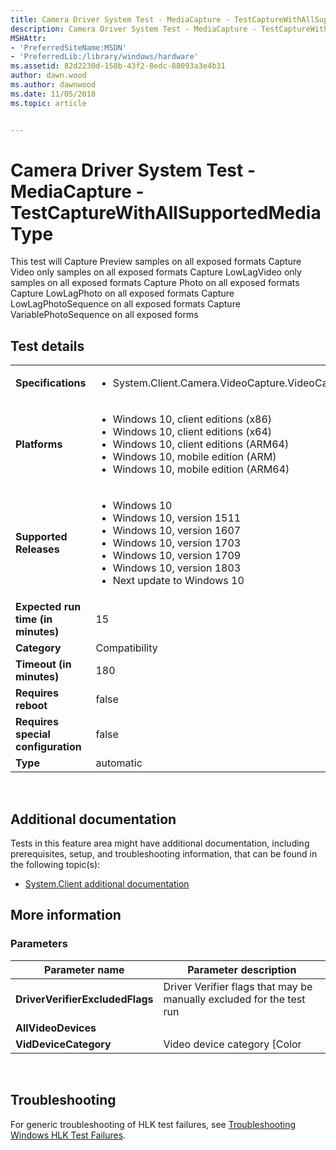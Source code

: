 ```yaml
---
title: Camera Driver System Test - MediaCapture - TestCaptureWithAllSupportedMediaType
description: Camera Driver System Test - MediaCapture - TestCaptureWithAllSupportedMediaType
MSHAttr:
- 'PreferredSiteName:MSDN'
- 'PreferredLib:/library/windows/hardware'
ms.assetid: 82d2230d-158b-43f2-8edc-88093a3e4b31
author: dawn.wood
ms.author: dawnwood
ms.date: 11/05/2018
ms.topic: article


---
```


# <span id="p_hlk_test.d1dfa9c0-1258-4ba5-959a-dcf0cf807021"></span>Camera Driver System Test - MediaCapture - TestCaptureWithAllSupportedMediaType


This test will Capture Preview samples on all exposed formats Capture Video only samples on all exposed formats Capture LowLagVideo only samples on all exposed formats Capture Photo on all exposed formats Capture LowLagPhoto on all exposed formats Capture LowLagPhotoSequence on all exposed formats Capture VariablePhotoSequence on all exposed forms

## Test details
|||
|---|---|
| **Specifications**  | <ul><li>System.Client.Camera.VideoCapture.VideoCapture</li></ul> |  
| **Platforms**   | <ul><li>Windows 10, client editions (x86)</li><li>Windows 10, client editions (x64)</li><li>Windows 10, client editions (ARM64)</li><li>Windows 10, mobile edition (ARM)</li><li>Windows 10, mobile edition (ARM64)</li></ul> |
| **Supported Releases** | <ul><li>Windows 10</li><li>Windows 10, version 1511</li><li>Windows 10, version 1607</li><li>Windows 10, version 1703</li><li>Windows 10, version 1709</li><li>Windows 10, version 1803</li><li>Next update to Windows 10</li></ul> |
|**Expected run time (in minutes)**| 15 |
|**Category**| Compatibility |
|**Timeout (in minutes)**| 180 |
|**Requires reboot**| false |
|**Requires special configuration**| false |
|**Type**| automatic |

 

## <span id="Additional_documentation"></span><span id="additional_documentation"></span><span id="ADDITIONAL_DOCUMENTATION"></span>Additional documentation


Tests in this feature area might have additional documentation, including prerequisites, setup, and troubleshooting information, that can be found in the following topic(s):

-   [System.Client additional documentation](system-client-additional-documentation.md)

## <span id="More_information"></span><span id="more_information"></span><span id="MORE_INFORMATION"></span>More information


### <span id="Parameters"></span><span id="parameters"></span><span id="PARAMETERS"></span>Parameters

| Parameter name                  | Parameter description                                                |
|---------------------------------|----------------------------------------------------------------------|
| **DriverVerifierExcludedFlags** | Driver Verifier flags that may be manually excluded for the test run |
| **AllVideoDevices**             |                                                                      |
| **VidDeviceCategory**           | Video device category \[Color | Perception | All\]                   |

 

## <span id="Troubleshooting"></span><span id="troubleshooting"></span><span id="TROUBLESHOOTING"></span>Troubleshooting


For generic troubleshooting of HLK test failures, see [Troubleshooting Windows HLK Test Failures](..\user\troubleshooting-windows-hlk-test-failures.md).

 

 






